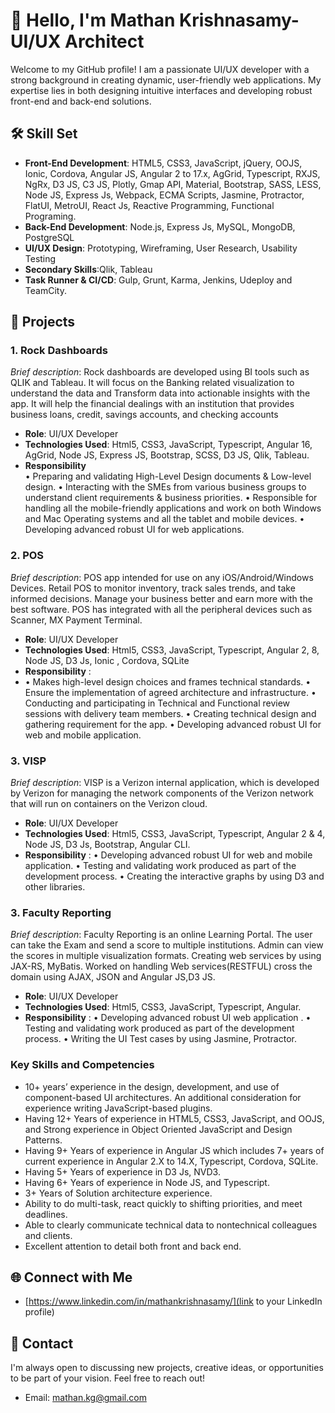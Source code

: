 # 👋 Hello, I'm Mathan Krishnasamy- UI/UX Architect

Welcome to my GitHub profile! I am a passionate UI/UX developer with a strong background in creating dynamic, user-friendly web applications. My expertise lies in both designing intuitive interfaces and developing robust front-end and back-end solutions.

## 🛠️ Skill Set

- **Front-End Development**: HTML5, CSS3, JavaScript, jQuery, OOJS, Ionic, Cordova,  Angular JS, Angular 2 to 17.x, AgGrid, Typescript, RXJS, NgRx, D3 JS, C3 JS, Plotly, Gmap API, Material, Bootstrap, SASS, LESS, Node JS, Express Js, Webpack, ECMA Scripts, Jasmine, Protractor, FlatUI, MetroUI, React Js, Reactive Programming, Functional Programing.
- **Back-End Development**: Node.js, Express Js, MySQL, MongoDB, PostgreSQL
- **UI/UX Design**: Prototyping, Wireframing, User Research, Usability Testing
-  **Secondary Skills**:Qlik, Tableau
-  **Task Runner & CI/CD**: Gulp, Grunt, Karma, Jenkins, Udeploy and TeamCity.

## 📂 Projects

### 1. Rock Dashboards
*Brief description*: Rock dashboards are developed using BI tools such as QLIK and Tableau. It will focus on the Banking related visualization to understand the data and Transform data into actionable insights with the app. It will help the financial dealings with an institution that provides business loans, credit, savings accounts, and checking accounts 

- **Role**: UI/UX Developer
- **Technologies Used**: Html5, CSS3, JavaScript, Typescript, Angular 16, AgGrid, Node JS, Express JS, Bootstrap, SCSS, D3 JS, Qlik, Tableau.
- **Responsibility**     
•	Preparing and validating High-Level Design documents & Low-level design.
•	Interacting with the SMEs from various business groups to understand client requirements & business priorities.
•	Responsible for handling all the mobile-friendly applications and work on both Windows and Mac Operating systems and all the tablet and mobile devices.
•	Developing advanced robust UI for web applications.


### 2. POS 
*Brief description*: POS app intended for use on any iOS/Android/Windows Devices. Retail POS to monitor inventory, track sales trends, and take informed decisions. Manage your business better and earn more with the best software. POS has integrated with all the peripheral devices such as Scanner, MX Payment Terminal.

- **Role**: UI/UX Developer
- **Technologies Used**: Html5, CSS3, JavaScript, Typescript, Angular 2, 8, Node JS, D3 Js, Ionic , Cordova, SQLite
- **Responsibility** :
- •	Makes high-level design choices and frames technical standards.
•	Ensure the implementation of agreed architecture and infrastructure.
•	Conducting and participating in Technical and Functional review sessions with delivery team members.
•	Creating technical design and gathering requirement for the app.
•	Developing advanced robust UI for web and mobile application.


### 3. VISP 
*Brief description*: VISP is a Verizon internal application, which is developed by Verizon for managing the network components of the Verizon network that will run on containers on the Verizon cloud. 

- **Role**: UI/UX Developer
- **Technologies Used**: Html5, CSS3, JavaScript, Typescript, Angular 2 & 4, Node JS, D3 Js, Bootstrap, Angular CLI.
-  **Responsibility** :
• Developing advanced robust UI for web and mobile application.
•	Testing and validating work produced as part of the development process.
•	Creating the interactive graphs by using D3 and other libraries.

### 3. Faculty Reporting  
*Brief description*: Faculty Reporting is an online Learning Portal. The user can take the Exam and send a score to multiple institutions. Admin can view the scores in multiple visualization formats. Creating web services by using JAX-RS, MyBatis. Worked on handling Web services(RESTFUL) cross the domain using AJAX, JSON and Angular JS,D3 JS.

- **Role**: UI/UX Developer
- **Technologies Used**: Html5, CSS3, JavaScript, Typescript, Angular.
-  **Responsibility** :
• Developing advanced robust UI web application .
•	Testing and validating work produced as part of the development process.
•	Writing the UI Test cases by using Jasmine, Protractor.


### Key Skills and Competencies
-	10+ years’ experience in the design, development, and use of component-based UI architectures. An additional consideration for experience writing JavaScript-based plugins. 
-	Having 12+ Years of experience in HTML5, CSS3, JavaScript, and OOJS, and Strong experience in Object Oriented JavaScript and Design Patterns.
-	Having 9+ Years of experience in Angular JS which includes 7+ years of current experience in Angular 2.X to 14.X, Typescript, Cordova, SQLite.
-	Having 5+ Years of experience in D3 Js, NVD3.
-	Having 6+ Years of experience in Node JS, and Typescript.
-	3+ Years of Solution architecture experience.
-	Ability to do multi-task, react quickly to shifting priorities, and meet deadlines.
-	Able to clearly communicate technical data to nontechnical colleagues and clients.
-	Excellent attention to detail both front and back end.

## 🌐 Connect with Me

- [https://www.linkedin.com/in/mathankrishnasamy/](link to your LinkedIn profile)

## 📧 Contact

I'm always open to discussing new projects, creative ideas, or opportunities to be part of your vision. Feel free to reach out!

- Email: [mathan.kg@gmail.com](mailto:mathan.kg@gmail.com)


